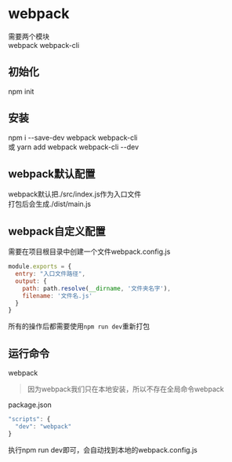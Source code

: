 # webpack

需要两个模块  
webpack webpack-cli

## 初始化

npm init

## 安装

npm i --save-dev webpack webpack-cli  
或
yarn add webpack webpack-cli --dev

## webpack默认配置

webpack默认把./src/index.js作为入口文件  
打包后会生成./dist/main.js

## webpack自定义配置

需要在项目根目录中创建一个文件webpack.config.js

```javascript
module.exports = {
  entry: "入口文件路径",
  output: {
    path: path.resolve(__dirname, '文件夹名字'),
    filename: '文件名.js'
  }
}
```

所有的操作后都需要使用`npm run dev`重新打包

## 运行命令

webpack 

> 因为webpack我们只在本地安装，所以不存在全局命令webpack

package.json
```javascript
"scripts": {
  "dev": "webpack"
}
```
执行npm run dev即可，会自动找到本地的webpack.config.js